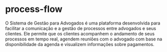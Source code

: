# process-flow
O Sistema de Gestão para Advogados é uma plataforma desenvolvida para facilitar a comunicação e a gestão de processos entre advogados e seus clientes. Ele permite que os clientes acompanhem o andamento de seus processos em tempo real, agendem reuniões com o advogado com base na disponibilidade da agenda e visualizem informações sobre pagamentos.
